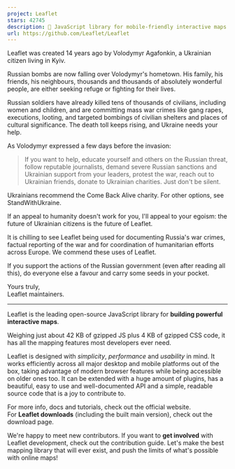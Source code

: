 ```yaml
---
project: Leaflet
stars: 42745
description: 🍃 JavaScript library for mobile-friendly interactive maps 🇺🇦
url: https://github.com/Leaflet/Leaflet
---
```


Leaflet was created 14 years ago by Volodymyr Agafonkin, a Ukrainian citizen living in Kyiv.

Russian bombs are now falling over Volodymyr's hometown. His family, his friends, his neighbours, thousands and thousands of absolutely wonderful people, are either seeking refuge or fighting for their lives.

Russian soldiers have already killed tens of thousands of civilians, including women and children, and are committing mass war crimes like gang rapes, executions, looting, and targeted bombings of civilian shelters and places of cultural significance. The death toll keeps rising, and Ukraine needs your help.

As Volodymyr expressed a few days before the invasion:

> If you want to help, educate yourself and others on the Russian threat, follow reputable journalists, demand severe Russian sanctions and Ukrainian support from your leaders, protest the war, reach out to Ukrainian friends, donate to Ukrainian charities. Just don't be silent.

Ukrainians recommend the Come Back Alive charity. For other options, see StandWithUkraine.

If an appeal to humanity doesn't work for you, I'll appeal to your egoism: the future of Ukrainian citizens is the future of Leaflet.

It is chilling to see Leaflet being used for documenting Russia's war crimes, factual reporting of the war and for coordination of humanitarian efforts across Europe. We commend these uses of Leaflet.

If you support the actions of the Russian government (even after reading all this), do everyone else a favour and carry some seeds in your pocket.

Yours truly,  
Leaflet maintainers.

* * *

Leaflet is the leading open-source JavaScript library for **building powerful interactive maps**.

Weighing just about 42 KB of gzipped JS plus 4 KB of gzipped CSS code, it has all the mapping features most developers ever need.

Leaflet is designed with _simplicity_, _performance_ and _usability_ in mind. It works efficiently across all major desktop and mobile platforms out of the box, taking advantage of modern browser features while being accessible on older ones too. It can be extended with a huge amount of plugins, has a beautiful, easy to use and well-documented API and a simple, readable source code that is a joy to contribute to.

For more info, docs and tutorials, check out the official website.  
For **Leaflet downloads** (including the built main version), check out the download page.

We're happy to meet new contributors. If you want to **get involved** with Leaflet development, check out the contribution guide. Let's make the best mapping library that will ever exist, and push the limits of what's possible with online maps!
